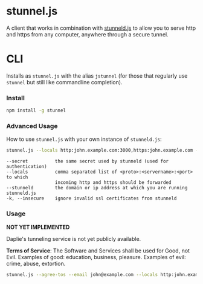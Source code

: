 # stunnel.js

A client that works in combination with [stunneld.js](https://github.com/Daplie/node-tunnel-server)
to allow you to serve http and https from any computer, anywhere through a secure tunnel.

CLI
===

Installs as `stunnel.js` with the alias `jstunnel`
(for those that regularly use `stunnel` but still like commandline completion).

### Install

```bash
npm install -g stunnel
```

### Advanced Usage

How to use `stunnel.js` with your own instance of `stunneld.js`:

```bash
stunnel.js --locals http:john.example.com:3000,https:john.example.com --stunneld https://tunnel.example.com:443 --secret abc123
```

```
--secret          the same secret used by stunneld (used for authentication)
--locals          comma separated list of <proto>:<servername>:<port> to which
                  incoming http and https should be forwarded
--stunneld        the domain or ip address at which you are running stunneld.js
-k, --insecure    ignore invalid ssl certificates from stunneld
```

### Usage

**NOT YET IMPLEMENTED**

Daplie's tunneling service is not yet publicly available.

**Terms of Service**: The Software and Services shall be used for Good, not Evil.
Examples of good: education, business, pleasure. Examples of evil: crime, abuse, extortion.

```bash
stunnel.js --agree-tos --email john@example.com --locals http:john.example.com:4080,https:john.example.com:8443
```
